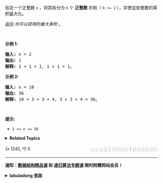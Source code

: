 <p>给定一个正整数&nbsp;<code>n</code>&nbsp;，将其拆分为 <code>k</code> 个 <strong>正整数</strong> 的和（&nbsp;<code>k &gt;= 2</code>&nbsp;），并使这些整数的乘积最大化。</p>

<p>返回 <em>你可以获得的最大乘积</em>&nbsp;。</p>

<p>&nbsp;</p>

<p><strong>示例 1:</strong></p>

<pre>
<strong>输入: </strong>n = 2
<strong>输出: </strong>1
<strong>解释: </strong>2 = 1 + 1, 1 × 1 = 1。</pre>

<p><strong>示例&nbsp;2:</strong></p>

<pre>
<strong>输入: </strong>n = 10
<strong>输出: </strong>36
<strong>解释: </strong>10 = 3 + 3 + 4, 3 ×&nbsp;3 ×&nbsp;4 = 36。</pre>

<p>&nbsp;</p>

<p><strong>提示:</strong></p>

<ul> 
 <li><code>2 &lt;= n &lt;= 58</code></li> 
</ul>

<details><summary><strong>Related Topics</strong></summary>数学 | 动态规划</details><br>

<div>👍 1245, 👎 0<span style='float: right;'><span style='color: gray;'><a href='https://github.com/labuladong/fucking-algorithm/discussions/939' target='_blank' style='color: lightgray;text-decoration: underline;'>bug 反馈</a> | <a href='https://labuladong.gitee.io/article/fname.html?fname=jb插件简介' target='_blank' style='color: lightgray;text-decoration: underline;'>使用指南</a> | <a href='https://labuladong.github.io/algo/images/others/%E5%85%A8%E5%AE%B6%E6%A1%B6.jpg' target='_blank' style='color: lightgray;text-decoration: underline;'>更多配套插件</a></span></span></div>

<div id="labuladong"><hr>

**通知：[数据结构精品课](https://aep.h5.xeknow.com/s/1XJHEO) 和 [递归算法专题课](https://aep.xet.tech/s/3YGcq3) 限时附赠网站会员！**

<details><summary><strong>labuladong 思路</strong></summary>

## 基本思路

关于动态规划的解题步骤和思维方法见前文 [动态规划核心套路](https://labuladong.github.io/article/fname.html?fname=动态规划详解进阶) 和 [动态规划答疑篇](https://labuladong.github.io/article/fname.html?fname=最优子结构)，这里就不赘述了，直接给出最关键的状态转移方程。

明白动态规划本质上是穷举这道题就简单了，比方说 `n = 4`，我们可以把 4 拆分成 `1 + 3, 2 + 2`，对应的乘积就是 `1 * 3, 2 * 2`。

但此时我们直接比较 `1 * 3, 2 * 2` 的大小还不够，因为 `3, 2` 它们可能还会被分解成 `1 * 2, 1 * 1`，也就是说把 `n = 4` 进一步分解成 `1 * (1 * 2), 2 * (1 * 1)`，这两种可能也要纳入考虑。

到底需不需要进一步分解呢？不知道，所以我们都穷举一遍取最大值就可以了。

```java
  integerBreak(4)
= max(1 * 3, 1 * integerBreak(3), 2 * 2, 2 * integerBreak(2))
= max(
    1 * max(3, integerBreak(3)),
    1 * max(2, integerBreak(2))
)
```

泛化一下，状态转移方程就出来了：

```java
int res = Integer.MIN_VALUE;
for (int i = 1; i <= n; i++) {
    res = max(res, i * max(integerBreak(n - i), n - i));
}
```

加个备忘录就消掉了重叠子问题，整个复杂度只有 `O(N)`，具体看代码吧。

**标签：[动态规划](https://mp.weixin.qq.com/mp/appmsgalbum?__biz=MzAxODQxMDM0Mw==&action=getalbum&album_id=1318881141113536512)**

## 解法代码

```java
class Solution {
    int[] memo;

    public int integerBreak(int n) {
        memo = new int[n + 1];
        return dp(n);
    }

    // 定义：拆分 n 获得的最大乘积为 dp(n)
    int dp(int n) {
        if (n == 0) {
            return 0;
        }
        if (n == 1) {
            return 1;
        }
        if (memo[n] > 0) {
            return memo[n];
        }

        // 状态转移方程
        int res = Integer.MIN_VALUE;
        for (int i = 1; i <= n; i++) {
            res = Math.max(res, i * Math.max(dp(n - i), n - i));
        }
        memo[n] = res;
        return res;
    }
}
```

<visual slug='integer-break'/>

**类似题目**：
  - [254. 因子的组合 🟠](/problems/factor-combinations)
  - [剑指 Offer 14- I. 剪绳子 🟠](/problems/jian-sheng-zi-lcof)

</details>
</div>

